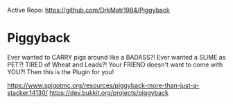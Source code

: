 Active Repo: https://github.com/DrkMatr1984/Piggyback

Piggyback
=========
	
Ever wanted to CARRY pigs around like a BADASS?! Ever wanted a SLIME as PET?! TIRED of Wheat and Leads?! Your FRIEND doesn't want to come  with YOU?! Then this is the Plugin for you!

https://www.spigotmc.org/resources/piggyback-more-than-just-a-stacker.14130/
https://dev.bukkit.org/projects/piggyback
